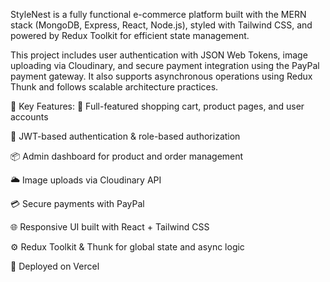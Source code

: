 StyleNest is a fully functional e-commerce platform built with the MERN stack (MongoDB, Express, React, Node.js), styled with Tailwind CSS, and powered by Redux Toolkit for efficient state management.

This project includes user authentication with JSON Web Tokens, image uploading via Cloudinary, and secure payment integration using the PayPal payment gateway. It also supports asynchronous operations using Redux Thunk and follows scalable architecture practices.

🔧 Key Features:
🛒 Full-featured shopping cart, product pages, and user accounts

🔐 JWT-based authentication & role-based authorization

📦 Admin dashboard for product and order management

🌥️ Image uploads via Cloudinary API

💳 Secure payments with PayPal

🌐 Responsive UI built with React + Tailwind CSS

⚙️ Redux Toolkit & Thunk for global state and async logic

🚀 Deployed on Vercel

